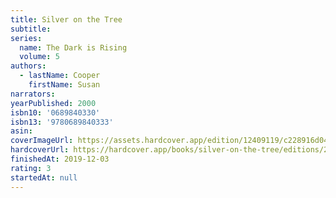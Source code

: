```yaml
---
title: Silver on the Tree
subtitle:
series:
  name: The Dark is Rising
  volume: 5
authors:
  - lastName: Cooper
    firstName: Susan
narrators:
yearPublished: 2000
isbn10: '0689840330'
isbn13: '9780689840333'
asin:
coverImageUrl: https://assets.hardcover.app/edition/12409119/c228916d049d6f32ff42362dceaa75f9987debcf.jpeg
hardcoverUrl: https://hardcover.app/books/silver-on-the-tree/editions/25656748
finishedAt: 2019-12-03
rating: 3
startedAt: null
---
```

